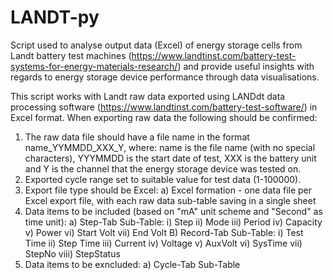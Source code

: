 # LANDT-py
Script used to analyse output data (Excel) of energy storage cells from Landt battery test machines (https://www.landtinst.com/battery-test-systems-for-energy-materials-research/) and provide useful insights with regards to energy storage device performance through data visualisations.

This script works with Landt raw data exported using LANDdt data processing software (https://www.landtinst.com/battery-test-software/) in Excel format. When exporting raw data the following should be confirmed:

1) The raw data file should have a file name in the format name_YYMMDD_XXX_Y, where: name is the file name (with no special characters), YYYMMDD is the start date of test, XXX is the battery unit and Y is the channel that the energy storage device was tested on. 
2) Exported cycle range set to suitable value for test data (1-100000).
3) Export file type should be Excel:
    a) Excel formation - one data file per Excel export file, with each raw data sub-table saving in a single sheet
4) Data items to be included (based on "mA" unit scheme and "Second" as time unit):
    a) Step-Tab Sub-Table:
         i) Step
         ii) Mode
         iii) Period
         iv) Capacity
         v) Power
         vi) Start Volt
         vii) End Volt
    B) Record-Tab Sub-Table:
         i) Test Time
         ii) Step Time
         iii) Current
         iv) Voltage
         v) AuxVolt
         vi) SysTime
         vii) StepNo
         viii) StepStatus
5) Data items to be exncluded:
    a) Cycle-Tab Sub-Table
